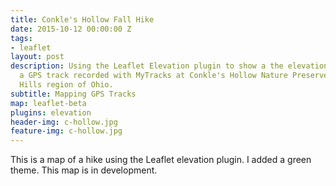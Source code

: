 ```yaml
---
title: Conkle's Hollow Fall Hike
date: 2015-10-12 00:00:00 Z
tags:
- leaflet
layout: post
description: Using the Leaflet Elevation plugin to show a the elevation cross-section of
  a GPS track recorded with MyTracks at Conkle's Hollow Nature Preserve in the Hocking
  Hills region of Ohio.
subtitle: Mapping GPS Tracks
map: leaflet-beta
plugins: elevation
header-img: c-hollow.jpg
feature-img: c-hollow.jpg
---
```


<!--style>
.dist-marker {
	font-size: 12px;
	border: 1px solid #888;
	border-radius: 10px;
	text-align: center;
	color: #888;
	background: #fff;
  height: 20px!important;
  width: 20px!important;
  margin:-10px!important;
  font-weight:600;
}
</style-->
<div id="map" style="position:relative;">
</div>
<script src="https://www.ovrdc.org/apps/assets/cssjs/leaflet.geometryutil.js"></script>
<script src="https://cdnjs.cloudflare.com/ajax/libs/d3/3.5.6/d3.min.js" charset="utf-8"></script>
<script>
/*map*/
	var map = L.map('map', {
		maxZoom: 16,
		sleep: true
	});
	map.setView([39.4570,-82.5778], 16);
	var hash = L.hash(map);
/*tiles*/
	var esritopo = L.tileLayer('http://server.arcgisonline.com/ArcGIS/rest/services/World_Topo_Map/MapServer/tile/{z}/{y}/{x}', {
		attribution: 'Tiles &copy; Esri &mdash; Esri, DeLorme, NAVTEQ, TomTom, Intermap, iPC, USGS, FAO, NPS, NRCAN, GeoBase, Kadaster NL, Ordnance Survey, Esri Japan, METI, Esri China (Hong Kong), and the GIS User Community'
		}).addTo(map);
	var comic = L.tileLayer('http://api.tiles.mapbox.com/v4/{id}/{z}/{x}/{y}.png?access_token={accessToken}', {
		attribution: 'Imagery from <a href="http://mapbox.com/about/maps/">MapBox</a> &mdash; Map data &copy; <a href="http://www.openstreetmap.org/copyright">OpenStreetMap</a>',
		subdomains: 'abcd',
		id: 'reyemtm.mnijk2mp',
		accessToken: 'pk.eyJ1IjoicmV5ZW10bSIsImEiOiJCTHUxSVZ3In0.Q-qbg_jG0JcT6bfBeiwXQg'
	});

	var osm = L.tileLayer('http://{s}.tile.openstreetmap.fr/hot/{z}/{x}/{y}.png', {
		maxZoom: 19,
		attribution: '&copy; <a href="http://www.openstreetmap.org/copyright">OpenStreetMap</a>, Tiles courtesy of <a href="http://hot.openstreetmap.org/" target="_blank">Humanitarian OpenStreetMap Team</a>'
	});

	var toner = new L.StamenTileLayer("toner");

	var cdb = L.tileLayer('http://a.basemaps.cartocdn.com/light_all/{z}/{x}/{y}.png', {
	        attribution: 'Map data &copy; <a href="http://openstreetmap.org">OpenStreetMap</a> ' +
	                      'contributors, <a href="http://creativecommons.org/licenses/by-sa/2.0/">' +
	                      'CC-BY-SA</a>. Tiles &copy; <a href="http://cartodb.com/attributions">' +
	                      'CartoDB</a>'
  	});
/*data*/
	var el = L.control.elevation({
		position: 'bottomleft',
		theme: 'green-theme',
		width: 500,
		height: 150,
		imperial: true
	}).addTo(map);

	var hike = new L.geoJson.ajax("../../data/c_hollow.geojson", {
	    color: '#629062',
	    weight: 6,
	    opacity: 1,
	    onEachFeature: el.addData.bind(el)
	  }).addTo(map);

	hike.on('data:loaded', function(){
	  ride.addTo(map);
	  map.fitBounds(ride.getBounds());
	});
/*controls*/
	var baseMaps = {
		"OpenStreetMap": osm,
		"Contrast": toner,
		"Comic": comic,
		"Topo": esritopo,
		"Light": cdb
	};
	L.control.layers(baseMaps, null).addTo(map);
</script>

This is a map of a hike using the Leaflet elevation plugin. I added a green theme. This map is in development.
